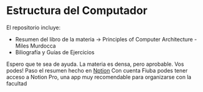 # Estructura del Computador

El repositorio incluye:
* Resumen del libro de la materia -> Principles of Computer Architecture - Miles Murdocca
* Biliografía y Guías de Ejercicios

Espero que te sea de ayuda. La materia es densa, pero aprobable. Vos podes! 
Paso el resumen hecho en [Nption](https://www.notion.so/ESTRUCTURA-DEL-COMPUTADOR-66-70-dbabaea07fed42e29d37cbd0c626a455)
Con cuenta Fiuba podes tener acceso a Notion Pro, una app muy recomendable para organizarse con la facultad
